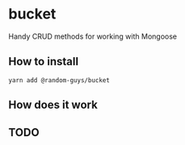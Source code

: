 # bucket

Handy CRUD methods for working with Mongoose

## How to install

`yarn add @random-guys/bucket`

## How does it work

## TODO
